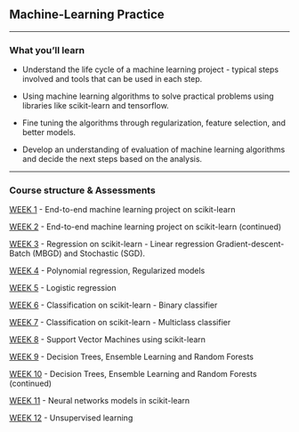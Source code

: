 ##  Machine-Learning Practice

___
### What you’ll learn


* Understand the life cycle of a machine learning project - typical steps involved and tools that can be used in each step.

* Using machine learning algorithms to solve practical problems using libraries like scikit-learn and tensorflow.

* Fine tuning the algorithms through regularization, feature selection, and better models.

* Develop an understanding of evaluation of machine learning algorithms and decide the next steps based on the analysis.

---
### Course structure & Assessments


[WEEK 1](https://github.com/faizanxmulla/machine-learning-practice/tree/main/W1%20-%20Introduction) - 	End-to-end machine learning project on scikit-learn

[WEEK 2](https://github.com/faizanxmulla/machine-learning-practice/tree/main/W2%20-%20Data%20Preprocessing) - 	End-to-end machine learning project on scikit-learn (continued)

[WEEK 3](https://github.com/faizanxmulla/machine-learning-practice/tree/main/W3%20-%20Regression) - 	Regression on scikit-learn - Linear regression Gradient-descent- Batch (MBGD) and Stochastic (SGD).

[WEEK 4](https://github.com/faizanxmulla/machine-learning-practice/tree/main/W4%20-%20Regression%20(cont.)) - 	Polynomial regression, Regularized models

[WEEK 5](https://github.com/faizanxmulla/machine-learning-practice/tree/main/W5%20-%20Classification) - 	Logistic regression

[WEEK 6]() - 	Classification on scikit-learn - Binary classifier

[WEEK 7]() - 	Classification on scikit-learn - Multiclass classifier

[WEEK 8]() - 	Support Vector Machines using scikit-learn

[WEEK 9]() - 	Decision Trees, Ensemble Learning and Random Forests

[WEEK 10]() - 	Decision Trees, Ensemble Learning and Random Forests (continued)

[WEEK 11]() - 	Neural networks models in scikit-learn

[WEEK 12]() - 	Unsupervised learning
